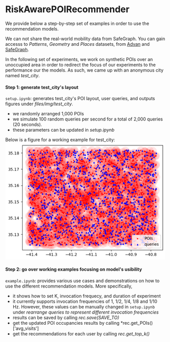 # RiskAwarePOIRecommender

We provide below a step-by-step set of examples in order to use the recommendation models.

We can not share the real-world mobility data from SafeGraph. 
You can gain accesss to *Patterns*, *Geometry* and *Places* datasets, from 
[Advan](https://advanresearch.com) and [SafeGraph](https://www.safegraph.com).  

In the following set of experiments, we work on synthetic POIs over an unoccupied area in order to redirect the 
focus of our experiments to the performance our the models. As such, we came up with an anonymous city named 
*test_city*. 

#### Step 1: generate test_city's layout

`setup.ipynb`: generates test_city's POI layout, user queries, and outputs figures under *files/img/test_city*.

* we randomly arranged 1,000 POIs 
* we simulate 100 random queries per second for a total of 2,000 queries (20 seconds).
* these parameters can be updated in *setup.ipynb*

Below is a figure for a working example for test_city:
![test_city POI and query layout](files/img/test_city/POI_queries_layout.png)

#### Step 2: go over working examples focusing on model's usibility

`example.ipynb`: provides various use cases and demonstrations on how to use the different recommendation models.
More specifically,
* it shows how to set K, invocation frequecy, and duration of experiment
* it currently supports invocation frequencies of 1, 1/2, 1/4, 1/8 and 1/10 Hz. However, these values can be manually 
  changed in `setup.ipynb` under *rearrange queries to represent different invocation frequencies*
* results can be saved by calling *rec.save(SAVE_TO)*
* get the updated POI occupancies results by calling *rec.get_POIs()['avg_visits']
* get the recommendations for each user by calling *rec.get_top_k()*